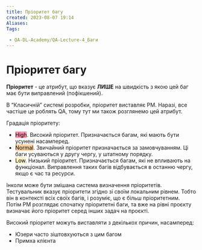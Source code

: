 ```yaml
---
title: Пріоритет багу
created: 2023-08-07 19:14
Aliases:
Tags: 
 
 - QA-DL-Academy/QA-Lecture-4_Баги
---
```


# Пріоритет багу

**Пріоритет** - це атрибут, що вказує **ЛИШЕ** на швидкість з якою цей баг має бути виправлений (пофікшений).  

В “Класичній” системі розробки, пріоритет виставляє PM. Наразі, все частіше це роблять QA, тому тут ми також розглянемо цей атрибут. 

Градація пріоритету: 

* <mark style="background: #FF5582A6;">High</mark>. Високий пріоритет. Призначається багам, які мають бути усунені насамперед.
* <mark style="background: #FFB86CA6;">Normal</mark>. Звичайний пріоритет призначається за замовчуванням. Ці баги усуваються у другу чергу, у штатному порядку.
* <mark style="background: #FFF3A3A6;">Low</mark>. Низький пріоритет. Призначається багам, які не впливають на функціонал. Виправлення таких багів відбувається в останню чергу, якщо є час та ресурси.

Інколи може бути змішана система визначення пріоритетів. Тестувальник вказує пріоритети згідно зі своїм локальним рівнем. Тобто він в контексті всіх своїх багів, і розуміє, що є більш пріоритетним.  Потім PM розглядає спочатку пріоритетні баги, та вже на рівні проєкту визначає його пріоритет серед інших задач на проєкті. 

Високий пріоритет можуть виставляти з декількох причин, насамперед: 
* Юзери часто зіштовхуються з цим багом 
* Примха клієнта